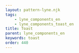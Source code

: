 ```yaml
---
layout: pattern-lyne.njk
tags: 
    - lyne_components_en
    - lyne_components_toast_en
title: Toast
parent: lyne_components_en
keywords: toast
order: 440
---
```

